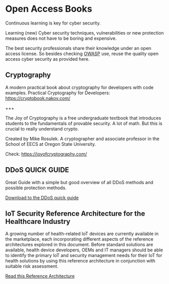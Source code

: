 # Open Access Books

Continuous learning is key for cyber security. 

Learning (new) Cyber security techniques, vulnerabilities or new protection measures does not have to be boring and expensive. 

The best security professionals share their knowledge under an open access license. So besides checking [OWASP](https://www.owasp.org) use, reuse the quality open access cyber security as provided here.

## Cryptography

A modern practical book about cryptography for developers with code examples. Practical Cryptography for Developers: <https://cryptobook.nakov.com/>

+++

The Joy of Cryptography is a free undergraduate textbook that introduces students to the fundamentals of provable security. A lot of math. But this is crucial to really understand crypto.

Created by Mike Rosulek. A cryptographer and associate professor in the School of EECS at Oregon State University. 

Check: https://joyofcryptography.com/


## DDoS QUICK GUIDE

Great Guide with a simple but good overview of all DDoS methods and possible protection methods.

[Download to the DDoS quick guide](https://us-cert.cisa.gov/sites/default/files/publications/DDoS%20Quick%20Guide.pdf) 

## IoT Security Reference Architecture for the Healthcare Industry

A growing number of health-related IoT devices are currently available in the marketplace, each incorporating different  aspects  of  the  reference  architectures  explored  in  this  document.  Before  standard  solutions  are available,  health  device  developers,  OEMs  and  IT  managers  should  be  able  to  identify  the  primary  IoT  and security management needs for their IoT for health solutions by using this reference architecture in conjunction with  suitable  risk  assessment.

[Read this Reference Architecture](https://www.iotsecurityfoundation.org/wp-content/uploads/2019/05/IoT-Security-Reference-Architecture-For-The-Healthcare-Industry.pdf) 




